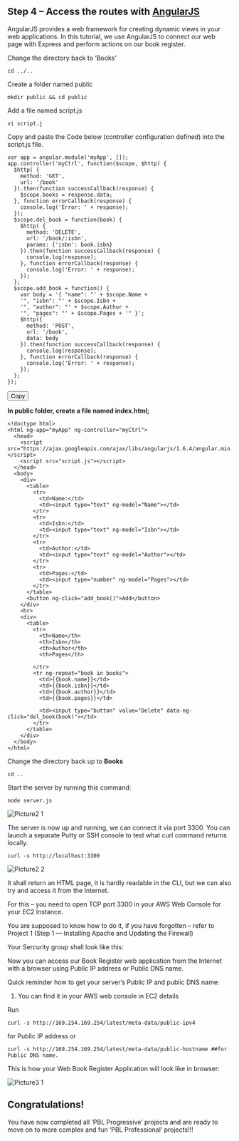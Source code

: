 ## Step 4 – Access the routes with [AngularJS](https://angularjs.org/)

AngularJS provides a web framework for creating dynamic views in your web applications. In this tutorial, we use AngularJS to connect our web page with Express and perform actions on our book register.

Change the directory back to ‘Books’
```
cd ../..
```

Create a folder named public
```
mkdir public && cd public
```

Add a file named script.js
```
vi script.j
```

Copy and paste the Code below (controller configuration defined) into the script.js file.

<div id="code-container">
  <pre><code>var app = angular.module('myApp', []);
app.controller('myCtrl', function($scope, $http) {
  $http( {
    method: 'GET',
    url: '/book'
  }).then(function successCallback(response) {
    $scope.books = response.data;
  }, function errorCallback(response) {
    console.log('Error: ' + response);
  });
  $scope.del_book = function(book) {
    $http( {
      method: 'DELETE',
      url: '/book/:isbn',
      params: {'isbn': book.isbn}
    }).then(function successCallback(response) {
      console.log(response);
    }, function errorCallback(response) {
      console.log('Error: ' + response);
    });
  };
  $scope.add_book = function() {
    var body = '{ "name": "' + $scope.Name + 
    '", "isbn": "' + $scope.Isbn +
    '", "author": "' + $scope.Author + 
    '", "pages": "' + $scope.Pages + '" }';
    $http({
      method: 'POST',
      url: '/book',
      data: body
    }).then(function successCallback(response) {
      console.log(response);
    }, function errorCallback(response) {
      console.log('Error: ' + response);
    });
  };
});
</code></pre>
  <button class="btn" data-clipboard-target="#code-container"><i class="fa fa-copy"></i> Copy</button>
</div>

**In public folder, create a file named index.html;**
```
<!doctype html>
<html ng-app="myApp" ng-controller="myCtrl">
  <head>
    <script src="https://ajax.googleapis.com/ajax/libs/angularjs/1.6.4/angular.min.js"></script>
    <script src="script.js"></script>
  </head>
  <body>
    <div>
      <table>
        <tr>
          <td>Name:</td>
          <td><input type="text" ng-model="Name"></td>
        </tr>
        <tr>
          <td>Isbn:</td>
          <td><input type="text" ng-model="Isbn"></td>
        </tr>
        <tr>
          <td>Author:</td>
          <td><input type="text" ng-model="Author"></td>
        </tr>
        <tr>
          <td>Pages:</td>
          <td><input type="number" ng-model="Pages"></td>
        </tr>
      </table>
      <button ng-click="add_book()">Add</button>
    </div>
    <hr>
    <div>
      <table>
        <tr>
          <th>Name</th>
          <th>Isbn</th>
          <th>Author</th>
          <th>Pages</th>

        </tr>
        <tr ng-repeat="book in books">
          <td>{{book.name}}</td>
          <td>{{book.isbn}}</td>
          <td>{{book.author}}</td>
          <td>{{book.pages}}</td>

          <td><input type="button" value="Delete" data-ng-click="del_book(book)"></td>
        </tr>
      </table>
    </div>
  </body>
</html>

```
Change the directory back up to **Books**

```
cd ..

```
Start the server by running this command:
```
node server.js
```
![Picture2 1](https://user-images.githubusercontent.com/130314772/235541312-5f40ba6f-1da1-4223-bf3b-a93225181964.png)

The server is now up and running, we can connect it via port 3300. You can launch a separate Putty or SSH console to test what curl command returns locally.
```
curl -s http://localhost:3300
```
![Picture2 2](https://user-images.githubusercontent.com/130314772/235541573-5b03e250-d997-4baf-996e-2f572173309a.png)

It shall return an HTML page, it is hardly readable in the CLI, but we can also try and access it from the Internet.

For this – you need to open TCP port 3300 in your AWS Web Console for your EC2 Instance.

You are supposed to know how to do it, if you have forgotten – refer to Project 1 (Step 1 — Installing Apache and Updating the Firewall)

Your Sercurity group shall look like this:

Now you can access our Book Register web application from the Internet with a browser using Public IP address or Public DNS name.

Quick reminder how to get your server’s Public IP and public DNS name:

1.	You can find it in your AWS web console in EC2 details
	
Run 
```
curl -s http://169.254.169.254/latest/meta-data/public-ipv4 
```
for Public IP address or
```
curl -s http://169.254.169.254/latest/meta-data/public-hostname ##for Public DNS name.
```
This is how your Web Book Register Application will look like in browser:

![Picture3 1](https://user-images.githubusercontent.com/130314772/235542221-7e53f87c-6723-4771-9d2e-58065fc80bc5.png)

## Congratulations!

You have now completed all ‘PBL Progressive’ projects and are ready to move on to more complex and fun ‘PBL Professional’ projects!!!


